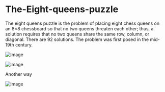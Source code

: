 # The-Eight-queens-puzzle
The eight queens puzzle is the problem of placing eight chess queens on an 8×8 chessboard so that no two queens threaten each other; thus, a solution requires that no two queens share the same row, column, or diagonal. There are 92 solutions. The problem was first posed in the mid-19th century.


![image](https://github.com/VardanKeshishyan/The-Eight-queens-puzzle/assets/138354187/8ac0066b-a873-406e-8351-db4c9577793d)

![image](https://github.com/VardanKeshishyan/The-Eight-queens-puzzle/assets/138354187/ed0f30e2-1df8-43b7-a833-e3764873cc21)


Another way 



![image](https://github.com/VardanKeshishyan/The-Eight-queens-puzzle/assets/138354187/2850a616-3984-4e57-a285-3eda7655fe16)
